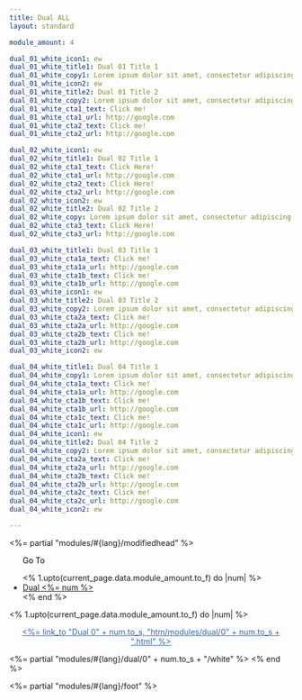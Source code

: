 ```yaml
---
title: Dual ALL
layout: standard

module_amount: 4

dual_01_white_icon1: ew
dual_01_white_title1: Dual 01 Title 1
dual_01_white_copy1: Lorem ipsum dolor sit amet, consectetur adipiscing elit, sed do eiusmod tempor incididunt ut labore et dolore magna aliqua. Ut enim ad minim veniam, quis nostrud exercitation ullamco laboris nisi ut aliquip ex ea commodo consequat.
dual_01_white_icon2: ew
dual_01_white_title2: Dual 01 Title 2
dual_01_white_copy2: Lorem ipsum dolor sit amet, consectetur adipiscing elit, sed do eiusmod tempor incididunt ut labore et dolore magna aliqua. Ut enim ad minim veniam, quis nostrud exercitation ullamco laboris nisi ut aliquip ex ea commodo consequat.
dual_01_white_cta1_text: Click me!
dual_01_white_cta1_url: http://google.com
dual_01_white_cta2_text: Click me!
dual_01_white_cta2_url: http://google.com

dual_02_white_icon1: ew
dual_02_white_title1: Dual 02 Title 1
dual_02_white_cta1_text: Click Here!
dual_02_white_cta1_url: http://google.com
dual_02_white_cta2_text: Click Here!
dual_02_white_cta2_url: http://google.com
dual_02_white_icon2: ew
dual_02_white_title2: Dual 02 Title 2
dual_02_white_copy: Lorem ipsum dolor sit amet, consectetur adipiscing elit, sed do eiusmod tempor incididunt ut labore et dolore magna aliqua. Ut enim ad minim veniam, quis nostrud exercitation ullamco laboris nisi ut aliquip ex ea commodo consequat.
dual_02_white_cta3_text: Click Here!
dual_02_white_cta3_url: http://google.com

dual_03_white_title1: Dual 03 Title 1
dual_03_white_cta1a_text: Click me!
dual_03_white_cta1a_url: http://google.com
dual_03_white_cta1b_text: Click me!
dual_03_white_cta1b_url: http://google.com
dual_03_white_icon1: ew
dual_03_white_title2: Dual 03 Title 2
dual_03_white_copy2: Lorem ipsum dolor sit amet, consectetur adipiscing elit, sed do eiusmod tempor incididunt ut labore et dolore magna aliqua. Ut enim ad minim veniam, quis nostrud exercitation ullamco laboris nisi ut aliquip ex ea commodo consequat.
dual_03_white_cta2a_text: Click me!
dual_03_white_cta2a_url: http://google.com
dual_03_white_cta2b_text: Click me!
dual_03_white_cta2b_url: http://google.com
dual_03_white_icon2: ew

dual_04_white_title1: Dual 04 Title 1
dual_04_white_copy1: Lorem ipsum dolor sit amet, consectetur adipiscing elit, sed do eiusmod tempor incididunt ut labore et dolore magna aliqua. Ut enim ad minim veniam, quis nostrud exercitation ullamco laboris nisi ut aliquip ex ea commodo consequat.
dual_04_white_cta1a_text: Click me!
dual_04_white_cta1a_url: http://google.com
dual_04_white_cta1b_text: Click me!
dual_04_white_cta1b_url: http://google.com
dual_04_white_cta1c_text: Click me!
dual_04_white_cta1c_url: http://google.com
dual_04_white_icon1: ew
dual_04_white_title2: Dual 04 Title 2
dual_04_white_copy2: Lorem ipsum dolor sit amet, consectetur adipiscing elit, sed do eiusmod tempor incididunt ut labore et dolore magna aliqua. Ut enim ad minim veniam, quis nostrud exercitation ullamco laboris nisi ut aliquip ex ea commodo consequat.
dual_04_white_cta2a_text: Click me!
dual_04_white_cta2a_url: http://google.com
dual_04_white_cta2b_text: Click me!
dual_04_white_cta2b_url: http://google.com
dual_04_white_cta2c_text: Click me!
dual_04_white_cta2c_url: http://google.com
dual_04_white_icon2: ew

---
```

<%= partial "modules/#{lang}/modifiedhead" %>

  <ul>
    <p style="color:#000001; text-decoration:none;">Go To</p>
    <% 1.upto(current_page.data.module_amount.to_f) do |num| %>
      <li><a href="#0<%= num %>">Dual <%= num %></a></li>
    <% end %>
  </ul>

<% 1.upto(current_page.data.module_amount.to_f) do |num| %>
  <p id="0<%= num %>" style="text-align:center;text-decoration:underline;color:#3366BB"><%= link_to "Dual 0" + num.to_s, "htm/modules/dual/0" + num.to_s + ".html" %></p>
<%= partial "modules/#{lang}/dual/0" + num.to_s + "/white" %>
  <% end %>

<%= partial "modules/#{lang}/foot" %>
